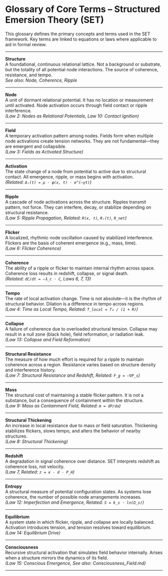 
# Glossary of Core Terms – Structured Emersion Theory (SET)

This glossary defines the primary concepts and terms used in the SET framework. Key terms are linked to equations or laws where applicable to aid in formal review.

---

**Structure**  
A foundational, continuous relational lattice. Not a background or substrate, but the totality of all potential node interactions. The source of coherence, resistance, and tempo.  
*See also: Node, Coherence, Ripple*

---

**Node**  
A unit of dormant relational potential. It has no location or measurement until activated. Node activation occurs through field contact or ripple interference.  
*(Law 2: Nodes as Relational Potentials, Law 10: Contact Ignition)*

---

**Field**  
A temporary activation pattern among nodes. Fields form when multiple node activations create tension networks. They are not fundamental—they are emergent and collapsible.  
*(Law 3: Fields as Activated Structure)*

---

**Activation**  
The state change of a node from potential to active due to structural contact. All emergence, ripple, or mass begins with activation.  
*(Related: `Aᵢ(t) = μ · φ(x, t) · e^(–γt)`)*

---

**Ripple**  
A cascade of node activations across the structure. Ripples transmit pattern, not force. They can interfere, decay, or stabilize depending on structural resistance.  
*(Law 5: Ripple Propagation, Related: `R(x, t)`, `Rᵢ(t)`, `R_net`)*

---

**Flicker**  
A localized, rhythmic node oscillation caused by stabilized interference. Flickers are the basis of coherent emergence (e.g., mass, time).  
*(Law 6: Flicker Coherence)*

---

**Coherence**  
The ability of a ripple or flicker to maintain internal rhythm across space. Coherence loss results in redshift, collapse, or signal death.  
*(Related: `dC/dt = –λ_c · C`, Laws 6, 7, 13)*

---

**Tempo**  
The rate of local activation change. Time is not absolute—it is the rhythm of structural behavior. Dilation is a difference in tempo across regions.  
*(Law 4: Time as Local Tempo, Related: `T_local = T₀ / (1 + R)`)*

---

**Collapse**  
A failure of coherence due to overloaded structural tension. Collapse may result in a null zone (black hole), field reformation, or radiation leak.  
*(Law 13: Collapse and Field Reformation)*

---

**Structural Resistance**  
The measure of how much effort is required for a ripple to maintain coherence across a region. Resistance varies based on structure density and interference history.  
*(Law 7: Structural Resistance and Redshift, Related: `F_g = –∇P_s`)*

---

**Mass**  
The structural cost of maintaining a stable flicker pattern. It is not a substance, but a consequence of containment within the structure.  
*(Law 9: Mass as Containment Field, Related: `m = dP/da`)*

---

**Structural Thickening**  
An increase in local resistance due to mass or field saturation. Thickening stabilizes flickers, slows tempo, and alters the behavior of nearby structures.  
*(Law 8: Structural Thickening)*

---

**Redshift**  
A degradation in signal coherence over distance. SET interprets redshift as coherence loss, not velocity.  
*(Law 7, Related: `z = κ · d · P_H`)*

---

**Entropy**  
A structural measure of potential configuration states. As systems lose coherence, the number of possible node arrangements increases.  
*(Law 12: Imperfection and Emergence, Related: `S = k_s · ln(Ω_s)`)*

---

**Equilibrium**  
A system state in which flicker, ripple, and collapse are locally balanced. Activation introduces tension, and tension resolves toward equilibrium.  
*(Law 14: Equilibrium Drive)*

---

**Consciousness**  
Recursive structural activation that simulates field behavior internally. Arises when a structure mirrors the dynamics of its field.  
*(Law 15: Conscious Emergence, See also: Consciousness_Field.md)*

---
